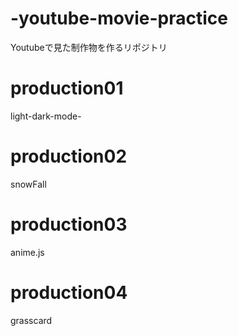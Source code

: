 # -youtube-movie-practice
Youtubeで見た制作物を作るリポジトリ


# production01
light-dark-mode-

# production02
snowFall

# production03
anime.js

# production04
grasscard
